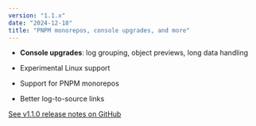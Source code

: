 ```yaml
---
version: "1.1.x"
date: "2024-12-18"
title: "PNPM monorepos, console upgrades, and more"
---
```


- **Console upgrades**: log grouping, object previews, long data handling

- Experimental Linux support

- Support for PNPM monorepos

- Better log-to-source links

[See v1.1.0 release notes on GitHub](https://github.com/software-mansion/radon-ide/releases/tag/v1.1.0)
